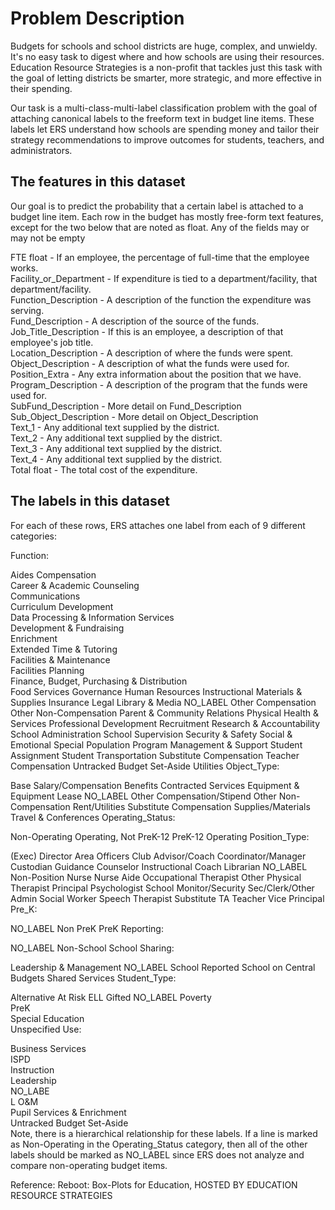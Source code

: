 # Problem Description
Budgets for schools and school districts are huge, complex, and unwieldy. It's no easy task to digest where and how schools are using their resources. Education Resource Strategies is a non-profit that tackles just this task with the goal of letting districts be smarter, more strategic, and more effective in their spending.

Our task is a multi-class-multi-label classification problem with the goal of attaching canonical labels to the freeform text in budget line items. These labels let ERS understand how schools are spending money and tailor their strategy recommendations to improve outcomes for students, teachers, and administrators.

## The features in this dataset
Our goal is to predict the probability that a certain label is attached to a budget line item. Each row in the budget has mostly free-form text features, except for the two below that are noted as float. Any of the fields may or may not be empty

FTE float - If an employee, the percentage of full-time that the employee works.<br>
Facility_or_Department - If expenditure is tied to a department/facility, that department/facility.<br>
Function_Description - A description of the function the expenditure was serving.<br>
Fund_Description - A description of the source of the funds.<br>
Job_Title_Description - If this is an employee, a description of that employee's job title.<br>
Location_Description - A description of where the funds were spent.<br>
Object_Description - A description of what the funds were used for.<br>
Position_Extra - Any extra information about the position that we have.<br>
Program_Description - A description of the program that the funds were used for.<br>
SubFund_Description - More detail on Fund_Description<br>
Sub_Object_Description - More detail on Object_Description<br>
Text_1 - Any additional text supplied by the district.<br>
Text_2 - Any additional text supplied by the district.<br>
Text_3 - Any additional text supplied by the district.<br>
Text_4 - Any additional text supplied by the district.<br>
Total float - The total cost of the expenditure.

## The labels in this dataset
For each of these rows, ERS attaches one label from each of 9 different categories:

Function:

Aides Compensation<br>
Career & Academic Counseling<br>
Communications<br>
Curriculum Development<br>
Data Processing & Information Services<br>
Development & Fundraising<br>
Enrichment<br>
Extended Time & Tutoring<br>
Facilities & Maintenance<br>
Facilities Planning<br>
Finance, Budget, Purchasing & Distribution<br>
Food Services
Governance
Human Resources
Instructional Materials & Supplies
Insurance
Legal
Library & Media
NO_LABEL
Other Compensation
Other Non-Compensation
Parent & Community Relations
Physical Health & Services
Professional Development
Recruitment
Research & Accountability
School Administration
School Supervision
Security & Safety
Social & Emotional
Special Population Program Management & Support
Student Assignment
Student Transportation
Substitute Compensation
Teacher Compensation
Untracked Budget Set-Aside
Utilities
Object_Type:

Base Salary/Compensation
Benefits
Contracted Services
Equipment & Equipment Lease
NO_LABEL
Other Compensation/Stipend
Other Non-Compensation
Rent/Utilities
Substitute Compensation
Supplies/Materials
Travel & Conferences
Operating_Status:

Non-Operating
Operating, Not PreK-12
PreK-12 Operating
Position_Type:

(Exec) Director
Area Officers
Club Advisor/Coach
Coordinator/Manager
Custodian
Guidance Counselor
Instructional Coach
Librarian
NO_LABEL
Non-Position
Nurse
Nurse Aide
Occupational Therapist
Other
Physical Therapist
Principal
Psychologist
School Monitor/Security
Sec/Clerk/Other Admin
Social Worker
Speech Therapist
Substitute
TA
Teacher
Vice Principal
Pre_K:

NO_LABEL
Non PreK
PreK
Reporting:

NO_LABEL
Non-School
School
Sharing:

Leadership & Management
NO_LABEL
School Reported
School on Central Budgets
Shared Services
Student_Type:

Alternative
At Risk
ELL
Gifted
NO_LABEL
Poverty<br>
PreK<br>
Special Education<br>
Unspecified Use:<br>

Business Services<br>
ISPD<br>
Instruction<br>
Leadership<br>
NO_LABE<br>L
O&M<br>
Pupil Services & Enrichment<br>
Untracked Budget Set-Aside<br>
Note, there is a hierarchical relationship for these labels. If a line is marked as Non-Operating in the Operating_Status category, then all of the other labels should be marked as NO_LABEL since ERS does not analyze and compare non-operating budget items.

Reference: Reboot: Box-Plots for Education, HOSTED BY EDUCATION RESOURCE STRATEGIES
